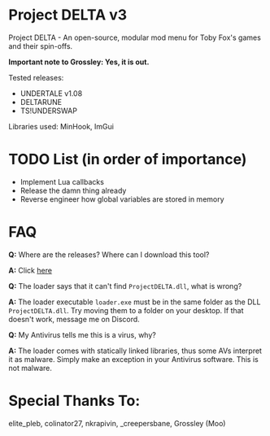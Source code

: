 # Project DELTA v3
Project DELTA - An open-source, modular mod menu for Toby Fox's games and their spin-offs.

**Important note to Grossley: Yes, it is out.**

Tested releases:
-  UNDERTALE v1.08
-  DELTARUNE
-  TS!UNDERSWAP

Libraries used: MinHook, ImGui

# TODO List (in order of importance)
- Implement Lua callbacks
- Release the damn thing already
- Reverse engineer how global variables are stored in memory

# FAQ
**Q:** Where are the releases? Where can I download this tool?

**A:** Click [here](https://github.com/Archie-osu/ProjectDELTA/releases/latest)

**Q:** The loader says that it can't find ``ProjectDELTA.dll``, what is wrong?

**A:** The loader executable ``loader.exe`` must be in the same folder as the DLL ``ProjectDELTA.dll``. Try moving them to a folder on your desktop. If that doesn't work, message me on Discord.

**Q:** My Antivirus tells me this is a virus, why?

**A:** The loader comes with statically linked libraries, thus some AVs interpret it as malware. Simply make an exception in your Antivirus software. This is not malware.

# Special Thanks To:
elite\_pleb, colinator27, nkrapivin, \_creepersbane, Grossley (Moo)
